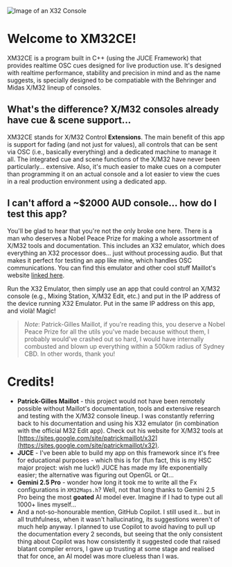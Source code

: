 ![Image of an X32 Console](https://github.com/user-attachments/assets/7d64a87e-0f17-4001-9129-11fba84c0852)

# Welcome to XM32CE!

XM32CE is a program built in C++ (using the JUCE Framework) that provides realtime OSC cues designed for live
production use. It's designed with realtime performance, stability and precision in mind and as the name suggests, is
specially designed to be compatiable with the Behringer and Midas X/M32 lineup of consoles.

## What's the difference? X/M32 consoles already have cue & scene support...

XM32CE stands for X/M32 Control **Extensions**. The main benefit of this app is support for fading (and not just for 
values), all controls that can be sent via OSC (i.e., basically everything) and a dedicated machine to manage it all. 
The integrated cue and scene functions of the X/M32 have never been particularly... extensive.
Also, it's much easier to make cues on a computer than programming it on an actual console and a lot easier to 
view the cues in a real production environment using a dedicated app. 


## I can't afford a ~$2000 AUD console... how do I test this app?

You'll be glad to hear that you're not the only broke one here. There is a man who deserves a Nobel Peace Prize for
making a whole assortment of X/M32 tools and documentation. This includes an X32 emulator, which does everything an X32
processor does... just without processing audio. But that makes it perfect for testing an app like mine, which handles
OSC communications. You can find this emulator and other cool stuff Maillot's website 
[linked here](https://sites.google.com/site/patrickmaillot/x32).

Run the X32 Emulator, then simply use an app that could control an X/M32 console (e.g., Mixing Station, X/M32 Edit,
etc.) and put in the IP address of the device running X32 Emulator. Put in the same IP address on this app, and violà!
Magic!

> *Note*: Patrick-Gilles Maillot, if you're reading this, you deserve a Nobel Peace Prize for all the utils you've made
> because without them, I probably would've crashed out so hard, I would have internally combusted and blown up
> everything within a 500km radius of Sydney CBD. In other words, thank you!



# Credits!

- **Patrick-Gilles Maillot** - this project would not have been remotely possible without Maillot's documentation,
tools and extensive research and testing with the X/M32 console lineup. I was constantly referring back to his
documentation and using his X32 emulator (in combination with the official M32 Edit app). Check out his website for 
X/M32 tools at [https://sites.google.com/site/patrickmaillot/x32](https://sites.google.com/site/patrickmaillot/x32). 
- **JUCE** - I've been able to build my app on this framework since it's free for educational purposes - which this 
is for (fun fact, this is my HSC major project: wish me luck!) JUCE has made my life exponentially easier; the 
alternative was figuring out OpenGL or Qt...
- **Gemini 2.5 Pro** - wonder how long it took me to write all the Fx configurations in `XM32Maps.h`? Well, not that 
long thanks to Gemini 2.5 Pro being the most **goated** AI model ever. Imagine if I had to type out all 1000+ lines 
myself...
- And a not-so-honourable mention, GitHub Copilot. I still used it... but in all truthfulness, when it wasn't
hallucinating, its suggestions weren't of much help anyway. I planned to use Copilot to avoid having to pull up the 
documentation every 2 seconds, but seeing that the only consistent thing about Copilot was how consistently it suggested
code that raised blatant compiler errors, I gave up trusting at some stage and realised that for once, an AI model was
more clueless than I was.
